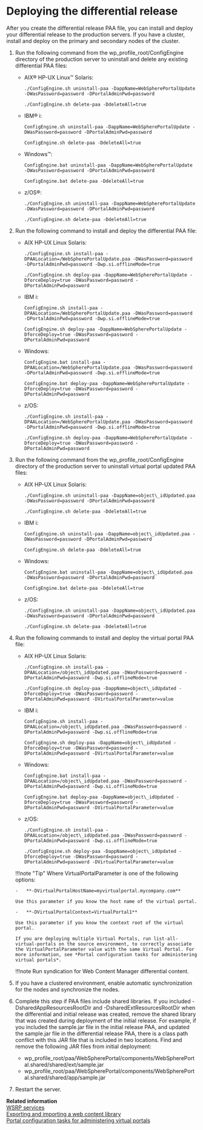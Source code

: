 # Deploying the differential release

After you create the differential release PAA file, you can install and deploy your differential release to the production servers. If you have a cluster, install and deploy on the primary and secondary nodes of the cluster.

1.  Run the following command from the wp_profile_root/ConfigEngine directory of the production server to uninstall and delete any existing differential PAA files:

    -   AIX® HP-UX Linux™ Solaris:

        ```
        ./ConfigEngine.sh uninstall-paa -DappName=WebSpherePortalUpdate -DWasPassword=password -DPortalAdminPwd=password
        
        ./ConfigEngine.sh delete-paa -DdeleteAll=true
        ```

    -   IBM® i:

        ```
        ConfigEngine.sh uninstall-paa -DappName=WebSpherePortalUpdate -DWasPassword=password -DPortalAdminPwd=password
        
        ConfigEngine.sh delete-paa -DdeleteAll=true
        ```

    -   Windows™:

        ```
        ConfigEngine.bat uninstall-paa -DappName=WebSpherePortalUpdate -DWasPassword=password -DPortalAdminPwd=password
        
        ConfigEngine.bat delete-paa -DdeleteAll=true
        ```

    -   z/OS®:

        ```
        ./ConfigEngine.sh uninstall-paa -DappName=WebSpherePortalUpdate -DWasPassword=password -DPortalAdminPwd=password
        
        ./ConfigEngine.sh delete-paa -DdeleteAll=true
        ```

2.  Run the following command to install and deploy the differential PAA file:

    -   AIX HP-UX Linux Solaris:

        ```
        ./ConfigEngine.sh install-paa -DPAALocation=/WebSpherePortalUpdate.paa -DWasPassword=password -DPortalAdminPwd=password -Dwp.si.offlineMode=true
        
        ./ConfigEngine.sh deploy-paa -DappName=WebSpherePortalUpdate -DforceDeploy=true -DWasPassword=password -DPortalAdminPwd=password
        ```

    -   IBM i:

        ```
        ConfigEngine.sh install-paa -DPAALocation=/WebSpherePortalUpdate.paa -DWasPassword=password -DPortalAdminPwd=password -Dwp.si.offlineMode=true
        
        ConfigEngine.sh deploy-paa -DappName=WebSpherePortalUpdate -DforceDeploy=true -DWasPassword=password -DPortalAdminPwd=password
        ```

    -   Windows:

        ```
        ConfigEngine.bat install-paa -DPAALocation=/WebSpherePortalUpdate.paa -DWasPassword=password -DPortalAdminPwd=password -Dwp.si.offlineMode=true
        
        ConfigEngine.bat deploy-paa -DappName=WebSpherePortalUpdate -DforceDeploy=true -DWasPassword=password -DPortalAdminPwd=password
        ```

    -   z/OS:

        ```
        ./ConfigEngine.sh install-paa -DPAALocation=/WebSpherePortalUpdate.paa -DWasPassword=password -DPortalAdminPwd=password -Dwp.si.offlineMode=true
        
        ./ConfigEngine.sh deploy-paa -DappName=WebSpherePortalUpdate -DforceDeploy=true -DWasPassword=password -DPortalAdminPwd=password
        ```

3.  Run the following command from the wp_profile_root/ConfigEngine directory of the production server to uninstall virtual portal updated PAA files:

    -   AIX HP-UX Linux Solaris:

        ```
        ./ConfigEngine.sh uninstall-paa -DappName=object\_idUpdated.paa -DWasPassword=password -DPortalAdminPwd=password
        
        ./ConfigEngine.sh delete-paa -DdeleteAll=true
        ```

    -   IBM i:

        ```
        ConfigEngine.sh uninstall-paa -DappName=object\_idUpdated.paa -DWasPassword=password -DPortalAdminPwd=password
        
        ConfigEngine.sh delete-paa -DdeleteAll=true
        ```

    -   Windows:

        ```
        ConfigEngine.bat uninstall-paa -DappName=object\_idUpdated.paa -DWasPassword=password -DPortalAdminPwd=password
        
        ConfigEngine.bat delete-paa -DdeleteAll=true
        ```

    -   z/OS:

        ```
        ./ConfigEngine.sh uninstall-paa -DappName=object\_idUpdated.paa -DWasPassword=password -DPortalAdminPwd=password
        
        ./ConfigEngine.sh delete-paa -DdeleteAll=true
        ```

4.  Run the following commands to install and deploy the virtual portal PAA file:

    -   AIX HP-UX Linux Solaris:

        ```
        ./ConfigEngine.sh install-paa -DPAALocation=/object\_idUpdated.paa -DWasPassword=password -DPortalAdminPwd=password -Dwp.si.offlineMode=true
        
        ./ConfigEngine.sh deploy-paa -DappName=object\_idUpdated -DforceDeploy=true -DWasPassword=password -DPortalAdminPwd=password -DVirtualPortalParameter=value
        ```

    -   IBM i:

        ```
        ConfigEngine.sh install-paa -DPAALocation=/object\_idUpdated.paa -DWasPassword=password -DPortalAdminPwd=password -Dwp.si.offlineMode=true
        
        ConfigEngine.sh deploy-paa -DappName=object\_idUpdated -DforceDeploy=true -DWasPassword=password -DPortalAdminPwd=password -DVirtualPortalParameter=value
        ```

    -   Windows:

        ```
        ConfigEngine.bat install-paa -DPAALocation=/object\_idUpdated.paa -DWasPassword=password -DPortalAdminPwd=password -Dwp.si.offlineMode=true
        
        ConfigEngine.bat deploy-paa -DappName=object\_idUpdated -DforceDeploy=true -DWasPassword=password -DPortalAdminPwd=password -DVirtualPortalParameter=value
        ```

    -   z/OS:

        ```
        ./ConfigEngine.sh install-paa -DPAALocation=/object\_idUpdated.paa -DWasPassword=password -DPortalAdminPwd=password -Dwp.si.offlineMode=true
        
        ./ConfigEngine.sh deploy-paa -DappName=object\_idUpdated -DforceDeploy=true -DWasPassword=password -DPortalAdminPwd=password -DVirtualPortalParameter=value
        ```

    !!!note "Tip"
        Where VirtualPortalParameter is one of the following options:

        -   **-DVirtualPortalHostName=myvirtualportal.mycompany.com**

        Use this parameter if you know the host name of the virtual portal.

        -   **-DVirtualPortalContext=VirtualPortal1**

        Use this parameter if you know the context root of the virtual portal.

        If you are deploying multiple Virtual Portals, run list-all-virtual-portals on the source environment, to correctly associate the VirtualPortalParameter value with the same Virtual Portal. For more information, see *Portal configuration tasks for administering virtual portals*.

    !!!note
        Run syndication for Web Content Manager differential content.

5.  If you have a clustered environment, enable automatic synchronization for the nodes and synchronize the nodes.

6.  Complete this step if PAA files include shared libraries. If you included -DsharedAppResourcesRootDir and -DsharedExtResourcesRootDir when the differential and initial release was created, remove the shared library that was created during deployment of the initial release. For example, if you included the sample.jar file in the initial release PAA, and updated the sample.jar file in the differential release PAA, there is a class path conflict with this JAR file that is included in two locations. Find and remove the following JAR files from initial deployment:

    -   wp_profile_root/paa/WebSpherePortal/components/WebSpherePortal.shared/shared/ext/sample.jar
    -   wp_profile_root/paa/WebSpherePortal/components/WebSpherePortal.shared/shared/app/sample.jar

7.  Restart the server.

**Related information**  
[WSRP services](../../../../extend_dx/development_tools/wsrp/index.md)<br>
[Exporting and importing a web content library](../../../../manage_content/wcm/wcm_management/wcm_adm_tools/wcmlibrary_export/wcm_config_wcmlibrary_export.md)<br>
[Portal configuration tasks for administering virtual portals](../../../../build_sites/virtual_portal/vp_reference/vp_command_ref/portal_cfg_adm_vp/index.md)